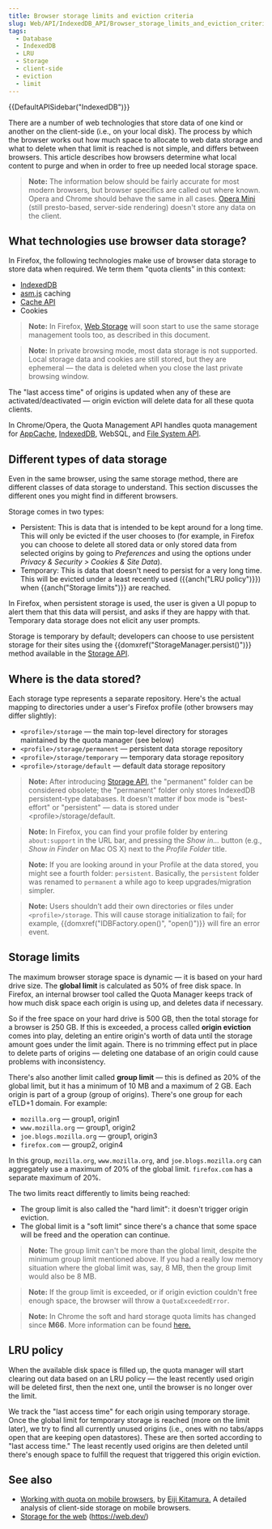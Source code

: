 ```yaml
---
title: Browser storage limits and eviction criteria
slug: Web/API/IndexedDB_API/Browser_storage_limits_and_eviction_criteria
tags:
  - Database
  - IndexedDB
  - LRU
  - Storage
  - client-side
  - eviction
  - limit
---
```

{{DefaultAPISidebar("IndexedDB")}}

There are a number of web technologies that store data of one kind or another on the client-side (i.e., on your local disk). The process by which the browser works out how much space to allocate to web data storage and what to delete when that limit is reached is not simple, and differs between browsers. This article describes how browsers determine what local content to purge and when in order to free up needed local storage space.

> **Note:** The information below should be fairly accurate for most modern browsers, but browser specifics are called out where known. Opera and Chrome should behave the same in all cases. [Opera Mini](http://www.opera.com/mobile/mini) (still presto-based, server-side rendering) doesn't store any data on the client.

## What technologies use browser data storage?

In Firefox, the following technologies make use of browser data storage to store data when required. We term them "quota clients" in this context:

- [IndexedDB](/en-US/docs/Web/API/IndexedDB_API)
- [asm.js](http://asmjs.org/) caching
- [Cache API](/en-US/docs/Web/API/Cache)
- Cookies

> **Note:** In Firefox, [Web Storage](/en-US/docs/Web/API/Web_Storage_API) will soon start to use the same storage management tools too, as described in this document.

> **Note:** In private browsing mode, most data storage is not supported. Local storage data and cookies are still stored, but they are ephemeral — the data is deleted when you close the last private browsing window.

The "last access time" of origins is updated when any of these are activated/deactivated — origin eviction will delete data for all these quota clients.

In Chrome/Opera, the Quota Management API handles quota management for [AppCache](/en-US/docs/Web/HTML/Using_the_application_cache), [IndexedDB](/en-US/docs/Web/API/IndexedDB_API), WebSQL, and [File System API](/en-US/docs/Web/API/File_and_Directory_Entries_API).

## Different types of data storage

Even in the same browser, using the same storage method, there are different classes of data storage to understand. This section discusses the different ones you might find in different browsers.

Storage comes in two types:

- Persistent: This is data that is intended to be kept around for a long time. This will only be evicted if the user chooses to (for example, in Firefox you can choose to delete all stored data or only stored data from selected origins by going to _Preferences_ and using the options under _Privacy & Security > Cookies & Site Data_).
- Temporary: This is data that doesn't need to persist for a very long time. This will be evicted under a least recently used ({{anch("LRU policy")}}) when {{anch("Storage limits")}} are reached.

In Firefox, when persistent storage is used, the user is given a UI popup to alert them that this data will persist, and asks if they are happy with that. Temporary data storage does not elicit any user prompts.

Storage is temporary by default; developers can choose to use persistent storage for their sites using the {{domxref("StorageManager.persist()")}} method available in the [Storage API](/en-US/docs/Web/API/Storage_API).

## Where is the data stored?

Each storage type represents a separate repository. Here's the actual mapping to directories under a user's Firefox profile (other browsers may differ slightly):

- `<profile>/storage` — the main top-level directory for storages maintained by the quota manager (see below)
- `<profile>/storage/permanent` — persistent data storage repository
- `<profile>/storage/temporary` — temporary data storage repository
- `<profile>/storage/default` — default data storage repository

> **Note:** After introducing [Storage API](/en-US/docs/Web/API/Storage_API), the "permanent" folder can be considered obsolete; the "permanent" folder only stores IndexedDB persistent-type databases. It doesn't matter if box mode is "best-effort" or "persistent" — data is stored under \<profile>/storage/default.

> **Note:** In Firefox, you can find your profile folder by entering `about:support` in the URL bar, and pressing the _Show in..._ button (e.g., _Show in Finder_ on Mac OS X) next to the _Profile Folder_ title.

> **Note:** If you are looking around in your Profile at the data stored, you might see a fourth folder: `persistent`. Basically, the `persistent` folder was renamed to `permanent` a while ago to keep upgrades/migration simpler.

> **Note:** Users shouldn’t add their own directories or files under `<profile>/storage`. This will cause storage initialization to fail; for example, {{domxref("IDBFactory.open()", "open()")}} will fire an error event.

## Storage limits

The maximum browser storage space is dynamic — it is based on your hard drive size. The **global limit** is calculated as 50% of free disk space. In Firefox, an internal browser tool called the Quota Manager keeps track of how much disk space each origin is using up, and deletes data if necessary.

So if the free space on your hard drive is 500 GB, then the total storage for a browser is 250 GB. If this is exceeded, a process called **origin eviction** comes into play, deleting an entire origin's worth of data until the storage amount goes under the limit again. There is no trimming effect put in place to delete parts of origins — deleting one database of an origin could cause problems with inconsistency.

There's also another limit called **group limit** — this is defined as 20% of the global limit, but it has a minimum of 10 MB and a maximum of 2 GB. Each origin is part of a group (group of origins). There's one group for each eTLD+1 domain. For example:

- `mozilla.org` — group1, origin1
- `www.mozilla.org` — group1, origin2
- `joe.blogs.mozilla.org` — group1, origin3
- `firefox.com` — group2, origin4

In this group, `mozilla.org`, `www.mozilla.org`, and `joe.blogs.mozilla.org` can aggregately use a maximum of 20% of the global limit. `firefox.com` has a separate maximum of 20%.

The two limits react differently to limits being reached:

- The group limit is also called the "hard limit": it doesn't trigger origin eviction.
- The global limit is a "soft limit" since there's a chance that some space will be freed and the operation can continue.

> **Note:** The group limit can't be more than the global limit, despite the minimum group limit mentioned above. If you had a really low memory situation where the global limit was, say, 8 MB, then the group limit would also be 8 MB.

> **Note:** If the group limit is exceeded, or if origin eviction couldn't free enough space, the browser will throw a `QuotaExceededError`.

> **Note:** In Chrome the soft and hard storage quota limits has changed since **M66**. More information can be found [here.](https://chromium.googlesource.com/chromium/src/+/refs/heads/master/storage/browser/quota/quota_settings.cc#68)

## LRU policy

When the available disk space is filled up, the quota manager will start clearing out data based on an LRU policy — the least recently used origin will be deleted first, then the next one, until the browser is no longer over the limit.

We track the "last access time" for each origin using temporary storage. Once the global limit for temporary storage is reached (more on the limit later), we try to find all currently unused origins (i.e., ones with no tabs/apps open that are keeping open datastores). These are then sorted according to "last access time." The least recently used origins are then deleted until there's enough space to fulfill the request that triggered this origin eviction.

## See also

- [Working with quota on mobile browsers](http://www.html5rocks.com/en/tutorials/offline/quota-research/), by [Eiji Kitamura.](http://blog.agektmr.com) A detailed analysis of client-side storage on mobile browsers.
- [Storage for the web](https://web.dev/storage-for-the-web/) (https://web.dev/)
